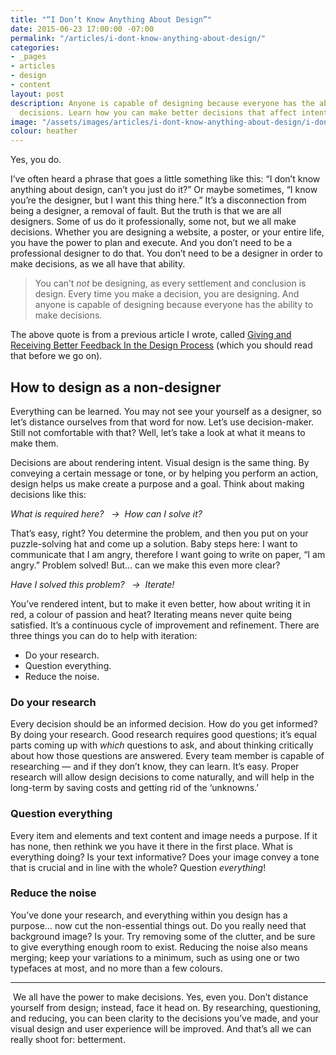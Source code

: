 ```yaml
---
title: "“I Don’t Know Anything About Design”"
date: 2015-06-23 17:00:00 -07:00
permalink: "/articles/i-dont-know-anything-about-design/"
categories:
- _pages
- articles
- design
- content
layout: post
description: Anyone is capable of designing because everyone has the ability to make
  decisions. Learn how you can make better decisions that affect intent.
image: "/assets/images/articles/i-dont-know-anything-about-design/i-dont-know-anything-about-design.png"
colour: heather
---
```


Yes, you do.

I’ve often heard a phrase that goes a little something like this: “I don’t know anything about design, can’t you just do it?” Or maybe sometimes, “I know you’re the designer, but I want this thing here.” It’s a disconnection from being a designer, a removal of fault. But the truth is that we are all designers. Some of us do it professionally, some not, but we all make decisions. Whether you are designing a website, a poster, or your entire life, you have the power to plan and execute. And you don’t need to be a professional designer to do that. You don’t need to be a designer in order to make decisions, as we all have that ability.

> You can’t *not* be designing, as every settlement and conclusion is design. Every time you make a decision, you are designing. And anyone is capable of designing because everyone has the ability to make decisions.

The above quote is from a previous article I wrote, called [Giving and Receiving Better Feedback In the Design Process](writings/giving-and-receiving-better-feedback-in-the-design-process) (which you should read that before we go on). 

## How to design as a non-designer

Everything can be learned. You may not see your yourself as a designer, so let’s distance ourselves from that word for now. Let’s use decision-maker. Still not comfortable with that? Well, let’s take a look at what it means to make them.

Decisions are about rendering intent. Visual design is the same thing. By conveying a certain message or tone, or by helping you perform an action, design helps us make create a purpose and a goal. Think about making decisions like this:

_What is required here?   →  How can I solve it?_

That’s easy, right? You determine the problem, and then you put on your puzzle-solving hat and come up a solution. Baby steps here: I want to communicate that I am angry, therefore I want going to write on paper, “I am angry.” Problem solved! But… can we make this even more clear?

_Have I solved this problem?   →  Iterate!_

You’ve rendered intent, but to make it even better, how about writing it in red, a colour of passion and heat? Iterating means never quite being satisfied. It’s a continuous cycle of improvement and refinement. There are three things you can do to help with iteration:

*  Do your research.
*  Question everything.
*  Reduce the noise.

### Do your research

Every decision should be an informed decision. How do you get informed? By doing your research. Good research requires good questions; it’s equal parts coming up with *which* questions to ask, and about thinking critically about how those questions are answered. Every team member is capable of researching — and if they don’t know, they can learn. It’s easy. Proper research will allow design decisions to come naturally, and will help in the long-term by saving costs and getting rid of the ‘unknowns.’

### Question everything

Every item and elements and text content and image needs a purpose. If it has none, then rethink we you have it there in the first place. What is everything doing? Is your text informative? Does your image convey a tone that is crucial and in line with the whole? Question *everything*!

### Reduce the noise 

You’ve done your research, and everything within you design has a purpose… now cut the non-essential things out. Do you really need that background image? Is your. Try removing some of the clutter, and be sure to give everything enough room to exist. Reducing the noise also means merging; keep your variations to a minimum, such as using one or two typefaces at most, and no more than a few colours.

***

 We all have the power to make decisions. Yes, even you. Don’t distance yourself from design; instead, face it head on. By researching, questioning, and reducing, you can been clarity to the decisions you’ve made, and your visual design and user experience will be improved. And that’s all we can really shoot for: betterment.
